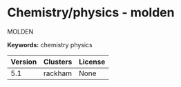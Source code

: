 # Chemistry/physics - molden

MOLDEN

**Keywords:** chemistry physics



| Version | Clusters | License |
| ------- | -------- | ------- |
| 5.1 | rackham | None |
